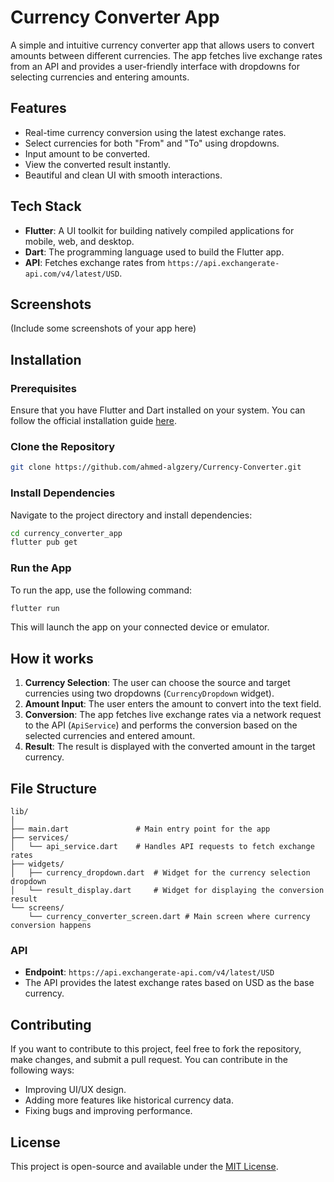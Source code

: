 # Currency Converter App

A simple and intuitive currency converter app that allows users to convert amounts between different currencies. The app fetches live exchange rates from an API and provides a user-friendly interface with dropdowns for selecting currencies and entering amounts.

## Features
- Real-time currency conversion using the latest exchange rates.
- Select currencies for both "From" and "To" using dropdowns.
- Input amount to be converted.
- View the converted result instantly.
- Beautiful and clean UI with smooth interactions.

## Tech Stack
- **Flutter**: A UI toolkit for building natively compiled applications for mobile, web, and desktop.
- **Dart**: The programming language used to build the Flutter app.
- **API**: Fetches exchange rates from `https://api.exchangerate-api.com/v4/latest/USD`.

## Screenshots
(Include some screenshots of your app here)

## Installation

### Prerequisites
Ensure that you have Flutter and Dart installed on your system. You can follow the official installation guide [here](https://flutter.dev/docs/get-started/install).

### Clone the Repository

```bash
git clone https://github.com/ahmed-algzery/Currency-Converter.git
```

### Install Dependencies

Navigate to the project directory and install dependencies:

```bash
cd currency_converter_app
flutter pub get
```

### Run the App

To run the app, use the following command:

```bash
flutter run
```

This will launch the app on your connected device or emulator.

## How it works

1. **Currency Selection**: The user can choose the source and target currencies using two dropdowns (`CurrencyDropdown` widget).
2. **Amount Input**: The user enters the amount to convert into the text field.
3. **Conversion**: The app fetches live exchange rates via a network request to the API (`ApiService`) and performs the conversion based on the selected currencies and entered amount.
4. **Result**: The result is displayed with the converted amount in the target currency.

## File Structure

```plaintext
lib/
│
├── main.dart               # Main entry point for the app
├── services/
│   └── api_service.dart    # Handles API requests to fetch exchange rates
├── widgets/
│   ├── currency_dropdown.dart  # Widget for the currency selection dropdown
│   └── result_display.dart     # Widget for displaying the conversion result
└── screens/
    └── currency_converter_screen.dart # Main screen where currency conversion happens
```

### API

- **Endpoint**: `https://api.exchangerate-api.com/v4/latest/USD`
- The API provides the latest exchange rates based on USD as the base currency.

## Contributing

If you want to contribute to this project, feel free to fork the repository, make changes, and submit a pull request. You can contribute in the following ways:
- Improving UI/UX design.
- Adding more features like historical currency data.
- Fixing bugs and improving performance.

## License

This project is open-source and available under the [MIT License](LICENSE).



